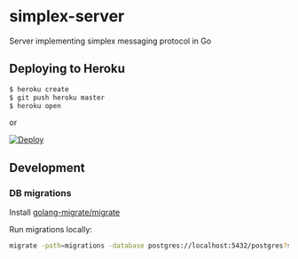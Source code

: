 # simplex-server
Server implementing simplex messaging protocol in Go

## Deploying to Heroku

```sh
$ heroku create
$ git push heroku master
$ heroku open
```

or

[![Deploy](https://www.herokucdn.com/deploy/button.png)](https://heroku.com/deploy)


## Development

### DB migrations

Install [golang-migrate/migrate](https://github.com/golang-migrate/migrate/tree/master/cmd/migrate)

Run migrations locally:

```bash
migrate -path=migrations -database postgres://localhost:5432/postgres?sslmode=disable up
```
